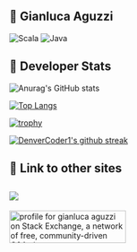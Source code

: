 ## :robot: Gianluca Aguzzi
![Scala](https://img.shields.io/badge/Scala-Fluent-red)
![Java](https://img.shields.io/badge/JavaScript-Intermediate-yellow)
## :rocket: Developer Stats

![Anurag's GitHub stats](https://github-readme-stats.vercel.app/api?username=cric96&theme=dracula&bg_color=45,0F2027,203A43,2C5364)

[![Top Langs](https://github-readme-stats.vercel.app/api/top-langs/?username=cric96&hide=jupyter%20notebook,lua&theme=dracula&bg_color=135,0F2027,203A43,2C5364&layout=compact)](https://github.com/anuraghazra/github-readme-stats)

[![trophy](https://github-profile-trophy.vercel.app/?username=cric96&theme=dracula&row=1)](https://github.com/ryo-ma/github-profile-trophy)

[![DenverCoder1's github streak](https://github-readme-streak-stats.herokuapp.com/?user=cric96&theme=dracula)](https://github.com/DenverCoder1/github-readme-streak-stats)

## :link: Link to other sites

<img
  src="https://cr-ss-service.azurewebsites.net/api/ScreenShot?widget=summary&username=cric96&badges=3&show-avatar=false&style=--header-bg-color:%23000;--border-radius:10px"
/>
---
<a href="https://stackexchange.com/users/14252622"><img src="https://stackexchange.com/users/flair/14252622.png?theme=dark" width="208" height="58" alt="profile for gianluca aguzzi on Stack Exchange, a network of free, community-driven Q&amp;A sites" title="profile for gianluca aguzzi on Stack Exchange, a network of free, community-driven Q&amp;A sites"></a>
